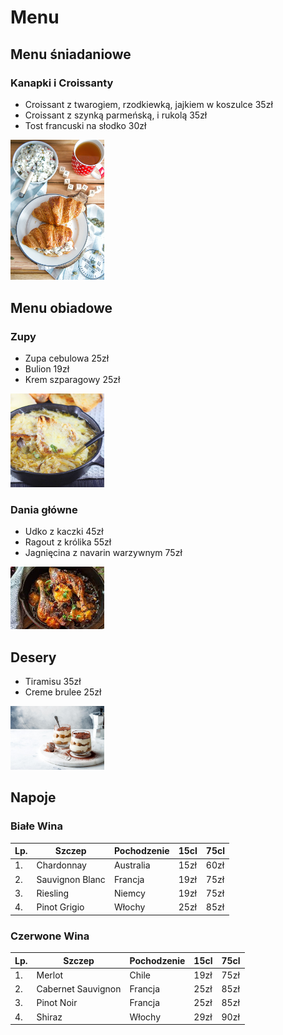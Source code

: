 # Menu

## Menu śniadaniowe

### Kanapki i Croissanty

- Croissant z twarogiem, rzodkiewką, jajkiem w koszulce 35zł
- Croissant z szynką parmeńską, i rukolą 35zł
- Tost francuski na słodko 30zł

<img src = "zdjecia/_DSC8769b-12-1.jpg" width=150>

## Menu obiadowe

### Zupy
- Zupa cebulowa 25zł
- Bulion 19zł
- Krem szparagowy 25zł

<img src = "zdjecia/358643-v-1000x1000.jpg" width=150>

### Dania główne
- Udko z kaczki 45zł
- Ragout z królika 55zł
- Jagnięcina z navarin warzywnym 75zł

<img src = "zdjecia/pobrane.jpg" width=150>

## Desery

- Tiramisu 35zł
- Creme brulee 25zł

<img src = "zdjecia/tiramisu-dysfagia.jpg" width=150>

## Napoje

### Białe Wina

|Lp.|Szczep          |Pochodzenie |15cl  |75cl |
|---|----------------|------------|------|-----|
|1. |Chardonnay      |Australia   |15zł  |60zł |
|2. |Sauvignon Blanc |Francja     |19zł  |75zł |
|3. |Riesling        |Niemcy      |19zł  |75zł |
|4. |Pinot Grigio    |Włochy      |25zł  |85zł |

### Czerwone Wina

|Lp.|Szczep            |Pochodzenie |15cl  |75cl |
|---|------------------|------------|------|-----|
|1. |Merlot            |Chile       |19zł  |75zł |
|2. |Cabernet Sauvignon|Francja     |25zł  |85zł |
|3. |Pinot Noir        |Francja     |25zł  |85zł |
|4. |Shiraz            |Włochy      |29zł  |90zł |
